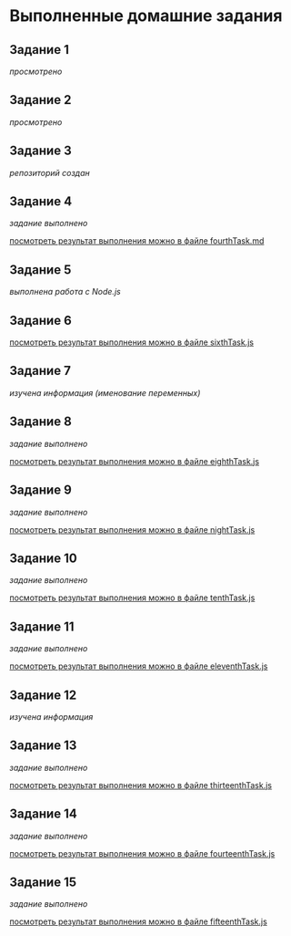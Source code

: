 # Выполненные домашние задания 

## Задание 1

*просмотрено*

## Задание 2

*просмотрено*

## Задание 3

*репозиторий создан*

## Задание 4

*задание выполнено*

[посмотреть результат выполнения можно в файле fourthTask.md](https://github.com/KarinaKravchenko/js/blob/main/fourthTask.md)

## Задание 5

*выполнена работа с Node.js*

## Задание 6

[посмотреть результат выполнения можно в файле sixthTask.js](https://github.com/KarinaKravchenko/js/blob/main/sixthTask.js)

## Задание 7

*изучена информация (именование переменных)*

## Задание 8

*задание выполнено*

[посмотреть результат выполнения можно в файле eighthTask.js](https://github.com/KarinaKravchenko/js/blob/main/eighthTask.js)

## Задание 9

*задание выполнено*

[посмотреть результат выполнения можно в файле nightTask.js](https://github.com/KarinaKravchenko/js/blob/main/nightTask.js)

## Задание 10

*задание выполнено*

[посмотреть результат выполнения можно в файле tenthTask.js](https://github.com/KarinaKravchenko/js/blob/main/tenthTask.js)

## Задание 11

*задание выполнено*

[посмотреть результат выполнения можно в файле eleventhTask.js](https://github.com/KarinaKravchenko/js/blob/main/eleventhTask.js)

## Задание 12

*изучена информация*

## Задание 13

*задание выполнено*

[посмотреть результат выполнения можно в файле thirteenthTask.js](https://github.com/KarinaKravchenko/js/blob/main/thirteenthTask.js)

## Задание 14

*задание выполнено*

[посмотреть результат выполнения можно в файле fourteenthTask.js](https://github.com/KarinaKravchenko/js/blob/main/fourteenthTask.js)

## Задание 15

*задание выполнено*

[посмотреть результат выполнения можно в файле fifteenthTask.js](https://github.com/KarinaKravchenko/js/blob/main/fifteenthTask.js)

